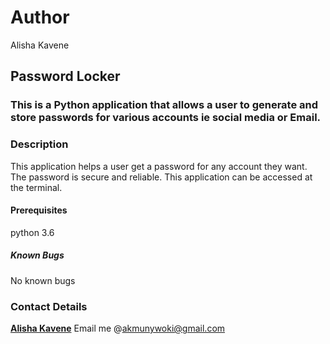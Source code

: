 # Author
Alisha Kavene
## Password Locker
### This is a Python application that allows a user to generate and store passwords for various accounts ie social media or Email.
### Description
This application helps a user get a password for any account they want. The password is secure and reliable. This application can be accessed at the terminal.
#### Prerequisites
python 3.6
##### Known Bugs
No known bugs
### Contact Details 
**[Alisha Kavene](https://github.com/alishakavene)**
Email me @akmunywoki@gmail.com
